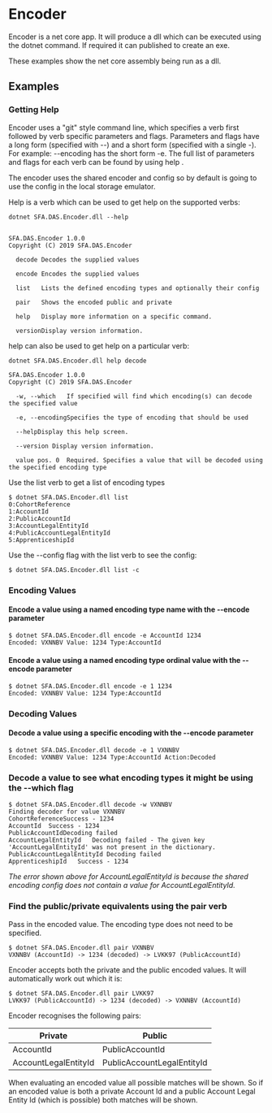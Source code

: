 # Encoder

Encoder is a net core app. It will produce a dll which can be executed using the dotnet command. If required it can published to create an exe.

These examples show the net core assembly being run as a dll.

## Examples 

### Getting Help

Encoder uses a "git" style command line, which specifies a verb first followed by verb specific parameters and flags.
Parameters and flags have a long form (specified with --) and a short form (specified with a single -). For example: --encoding has the short form -e. The full list of parameters and flags for each verb can be found by using help <verb>.

The encoder uses the shared encoder and config so by default is going to use the config in the local storage emulator.

Help is a verb which can be used to get help on the supported verbs:

    dotnet SFA.DAS.Encoder.dll --help
     

    SFA.DAS.Encoder 1.0.0
    Copyright (C) 2019 SFA.DAS.Encoder
    
      decode Decodes the supplied values
    
      encode Encodes the supplied values
    
      list   Lists the defined encoding types and optionally their config
    
      pair   Shows the encoded public and private
    
      help   Display more information on a specific command.
    
      versionDisplay version information.
  
  
  help can also be used to get help on a particular verb:

    dotnet SFA.DAS.Encoder.dll help decode
    
    SFA.DAS.Encoder 1.0.0
    Copyright (C) 2019 SFA.DAS.Encoder
    
      -w, --which   If specified will find which encoding(s) can decode the specified value
    
      -e, --encodingSpecifies the type of encoding that should be used
    
      --helpDisplay this help screen.
    
      --version Display version information.
    
      value pos. 0  Required. Specifies a value that will be decoded using the specified encoding type

Use the list verb to get a list of encoding types
 
    $ dotnet SFA.DAS.Encoder.dll list
    0:CohortReference
    1:AccountId
    2:PublicAccountId
    3:AccountLegalEntityId
    4:PublicAccountLegalEntityId
    5:ApprenticeshipId
        
Use the --config flag with the list verb to see the config:

    $ dotnet SFA.DAS.Encoder.dll list -c

### Encoding Values

#### Encode a value using a named encoding type name with the --encode parameter

    $ dotnet SFA.DAS.Encoder.dll encode -e AccountId 1234
    Encoded: VXNNBV Value: 1234 Type:AccountId
    
#### Encode a value using a named encoding type ordinal value with the --encode parameter

    $ dotnet SFA.DAS.Encoder.dll encode -e 1 1234
    Encoded: VXNNBV Value: 1234 Type:AccountId

### Decoding Values

#### Decode a value using a specific encoding with the --encode parameter

    $ dotnet SFA.DAS.Encoder.dll decode -e 1 VXNNBV
    Encoded: VXNNBV Value: 1234 Type:AccountId Action:Decoded

### Decode a value to see what encoding types it might be using the --which flag

    $ dotnet SFA.DAS.Encoder.dll decode -w VXNNBV
    Finding decoder for value VXNNBV
    CohortReferenceSuccess - 1234
    AccountId  Success - 1234
    PublicAccountIdDecoding failed
    AccountLegalEntityId   Decoding failed - The given key 'AccountLegalEntityId' was not present in the dictionary.
    PublicAccountLegalEntityId Decoding failed
    ApprenticeshipId   Success - 1234
    
*The error shown above for AccountLegalEntityId is because the shared encoding config does not contain a value for AccountLegalEntityId.*

### Find the public/private equivalents using the pair verb

Pass in the encoded value. The encoding type does not need to be specified.

    $ dotnet SFA.DAS.Encoder.dll pair VXNNBV
    VXNNBV (AccountId) -> 1234 (decoded) -> LVKK97 (PublicAccountId)
    
Encoder accepts both the private and the public encoded values. It will automatically work out which it is:

    $ dotnet SFA.DAS.Encoder.dll pair LVKK97
    LVKK97 (PublicAccountId) -> 1234 (decoded) -> VXNNBV (AccountId)
    
Encoder recognises the following pairs:

| Private | Public |
|---------|--------|
| AccountId | PublicAccountId |
| AccountLegalEntityId | PublicAccountLegalEntityId |


When evaluating an encoded value all possible matches will be shown. So if an encoded value is both a private Account Id and a public Account Legal Entity Id (which is possible) both matches will be shown. 
 

 
